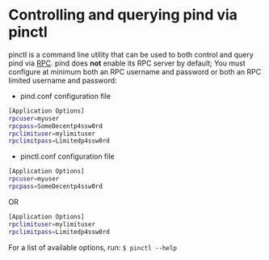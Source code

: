 # Controlling and querying pind via pinctl

pinctl is a command line utility that can be used to both control and query pind
via [RPC](http://www.wikipedia.org/wiki/Remote_procedure_call).  pind does
**not** enable its RPC server by default;  You must configure at minimum both an
RPC username and password or both an RPC limited username and password:

* pind.conf configuration file

```bash
[Application Options]
rpcuser=myuser
rpcpass=SomeDecentp4ssw0rd
rpclimituser=mylimituser
rpclimitpass=Limitedp4ssw0rd
```

* pinctl.conf configuration file

```bash
[Application Options]
rpcuser=myuser
rpcpass=SomeDecentp4ssw0rd
```

OR

```bash
[Application Options]
rpclimituser=mylimituser
rpclimitpass=Limitedp4ssw0rd
```

For a list of available options, run: `$ pinctl --help`
